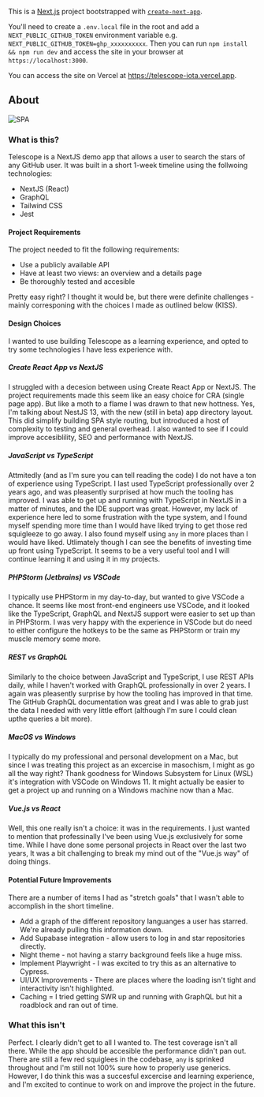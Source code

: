 This is a [Next.js](https://nextjs.org/) project bootstrapped with [`create-next-app`](https://github.com/vercel/next.js/tree/canary/packages/create-next-app).

You'll need to create a `.env.local` file in the root and add a `NEXT_PUBLIC_GITHUB_TOKEN` environment variable e.g. `NEXT_PUBLIC_GITHUB_TOKEN=ghp_xxxxxxxxxx`. Then you can run `npm install && npm run dev` and access the site in your browser at `https://localhost:3000`.

You can access the site on Vercel at https://telescope-iota.vercel.app.

## About

![SPA](https://user-images.githubusercontent.com/1673133/219481062-02d6b5ca-7967-47e5-a7c0-79a845e00209.JPG)

### What is this?

Telescope is a NextJS demo app that allows a user to search the stars of any GitHub user. It was built in a short 1-week timeline using the follwoing technologies:

- NextJS (React)
- GraphQL
- Tailwind CSS
- Jest

#### Project Requirements

The project needed to fit the following requirements:

- Use a publicly available API
- Have at least two views: an overview and a details page
- Be thoroughly tested and accesible

Pretty easy right? I thought it would be, but there were definite challenges - mainly corresponing with the choices I made as outlined below (KISS).

#### Design Choices

I wanted to use building Telescope as a learning experience, and opted to try some technologies I have less experience with.

##### Create React App vs NextJS

I struggled with a decesion between using Create React App or NextJS. The project requirements made this seem like an easy choice for CRA (single page app). But like a moth to a flame I was drawn to that new hottness. Yes, I'm talking about NestJS 13, with the new (still in beta) app directory layout. This did simplify building SPA style routing, but introduced a host of complexity to testing and general overhead. I also wanted to see if I could improve accesiblility, SEO and performance with NextJS.

##### JavaScript vs TypeScript

Attmitedly (and as I'm sure you can tell reading the code) I do not have a ton of experience using TypeScript. I last used TypeScript professionally over 2 years ago, and was pleasently surprised at how much the tooling has improved. I was able to get up and running with TypeScript in NextJS in a matter of minutes, and the IDE support was great. However, my lack of experience here led to some frustration with the type system, and I found myself spending more time than I would have liked trying to get those red squigleeze to go away. I also found myself using `any` in more places than I would have liked. Utlimately though I can see the benefits of investing time up front using TypeScript. It seems to be a very useful tool and I will continue learning it and using it in my projects.

##### PHPStorm (Jetbrains) vs VSCode

I typically use PHPStorm in my day-to-day, but wanted to give VSCode a chance. It seems like most front-end engineers use VSCode, and it looked like the TypeScript, GraphQL and NextJS support were easier to set up than in PHPStorm. I was very happy with the experience in VSCode but do need to either configure the hotkeys to be the same as PHPStorm or train my muscle memory some more.

##### REST vs GraphQL

Similarly to the choice between JavaScript and TypeScript, I use REST APIs daily, while I haven't worked with GraphQL professionally in over 2 years. I again was pleasently surprise by how the tooling has improved in that time. The GitHub GraphQL documentation was great and I was able to grab just the data I needed with very little effort (although I'm sure I could clean upthe queries a bit more).

##### MacOS vs Windows

I typically do my professional and personal development on a Mac, but since I was treating this project as an excercise in masochism, I might as go all the way right? Thank goodness for Windows Subsystem for Linux (WSL) it's integration with VSCode on Windows 11. It might actually be easier to get a project up and running on a Windows machine now than a Mac.

##### Vue.js vs React

Well, this one really isn't a choice: it was in the requirements. I just wanted to mention that professinally I've been using Vue.js exclusively for some time. While I have done some personal projects in React over the last two years, It was a bit challenging to break my mind out of the "Vue.js way" of doing things.

#### Potential Future Improvements

There are a number of items I had as "stretch goals" that I wasn't able to accomplish in the short timeline.

- Add a graph of the different repository languanges a user has starred. We're already pulling this information down.
- Add Supabase integration - allow users to log in and star repositories directly.
- Night theme - not having a starry background feels like a huge miss.
- Implement Playwright - I was excited to try this as an alternative to Cypress.
- UI/UX Improvements - There are places where the loading isn't tight and interactivity isn't highlighted.
- Caching = I tried getting SWR up and running with GraphQL but hit a roadblock and ran out of time.

### What this isn't

Perfect. I clearly didn't get to all I wanted to. The test coverage isn't all there. While the app should be accesible the performance didn't pan out. There are still a few red squiglees in the codebase, `any` is sprinked throughout and I'm still not 100% sure how to properly use generics. However, I do think this was a succesful excercise and learning experience, and I'm excited to continue to work on and improve the project in the future.
